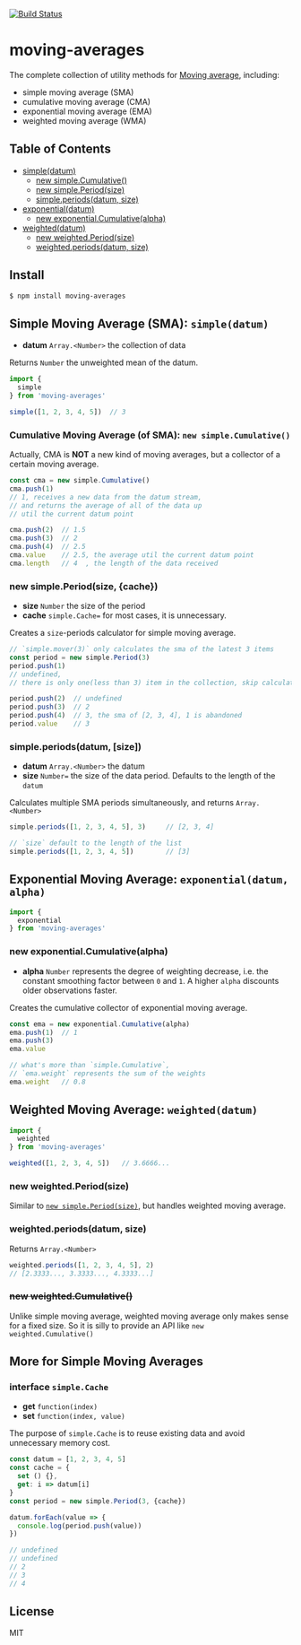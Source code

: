 [![Build Status](https://travis-ci.org/kaelzhang/moving-averages.svg?branch=master)](https://travis-ci.org/kaelzhang/moving-averages)
<!-- optional npm version
[![NPM version](https://badge.fury.io/js/moving-averages.svg)](http://badge.fury.io/js/moving-averages)
-->
<!-- optional npm downloads
[![npm module downloads per month](http://img.shields.io/npm/dm/moving-averages.svg)](https://www.npmjs.org/package/moving-averages)
-->
<!-- optional dependency status
[![Dependency Status](https://david-dm.org/kaelzhang/moving-averages.svg)](https://david-dm.org/kaelzhang/moving-averages)
-->

# moving-averages

The complete collection of utility methods for [Moving average](https://en.wikipedia.org/wiki/Moving_average), including:

- simple moving average (SMA)
- cumulative moving average (CMA)
- exponential moving average (EMA)
- weighted moving average (WMA)

## Table of Contents

- [simple(datum)](#simple-moving-average-sma-simpledatum)
  - [new simple.Cumulative()](#cumulative-moving-average-of-sma-new-simplecumulative)
  - [new simple.Period(size)](#new-simpleperiodsize-cache)
  - [simple.periods(datum, size)](#simpleperiodsdatum-size)
- [exponential(datum)](#exponential-moving-average-exponentialdatum-alpha)
  - [new exponential.Cumulative(alpha)](#new-exponentialcumulativealpha)
- [weighted(datum)](#weighted-moving-average-weighteddatum)
  - [new weighted.Period(size)](#new-weightedperiodsize)
  - [weighted.periods(datum, size)](#weightedperiodsdatum-size)

## Install

```sh
$ npm install moving-averages
```

## Simple Moving Average (SMA): `simple(datum)`

- **datum** `Array.<Number>` the collection of data

Returns `Number` the unweighted mean of the datum.

```js
import {
  simple
} from 'moving-averages'

simple([1, 2, 3, 4, 5])  // 3
```

### Cumulative Moving Average (of SMA): `new simple.Cumulative()`

Actually, CMA is **NOT** a new kind of moving averages, but a collector of a certain moving average.

```js
const cma = new simple.Cumulative()
cma.push(1)
// 1, receives a new data from the datum stream,
// and returns the average of all of the data up
// util the current datum point

cma.push(2)  // 1.5
cma.push(3)  // 2
cma.push(4)  // 2.5
cma.value    // 2.5, the average util the current datum point
cma.length   // 4  , the length of the data received
```

### new simple.Period(size, {cache})

- **size** `Number` the size of the period
- **cache** `simple.Cache=` for most cases, it is unnecessary.

Creates a `size`-periods calculator for simple moving average.

```js
// `simple.mover(3)` only calculates the sma of the latest 3 items
const period = new simple.Period(3)
period.push(1)  
// undefined,
// there is only one(less than 3) item in the collection, skip calculating

period.push(2)  // undefined
period.push(3)  // 2
period.push(4)  // 3, the sma of [2, 3, 4], 1 is abandoned
period.value    // 3
```

### simple.periods(datum, [size])

- **datum** `Array.<Number>` the datum
- **size** `Number=` the size of the data period. Defaults to the length of the `datum`

Calculates multiple SMA periods simultaneously, and returns `Array.<Number>`

```js
simple.periods([1, 2, 3, 4, 5], 3)     // [2, 3, 4]

// `size` default to the length of the list
simple.periods([1, 2, 3, 4, 5])        // [3]
```

## Exponential Moving Average: `exponential(datum, alpha)`

```js
import {
  exponential
} from 'moving-averages'
```

### new exponential.Cumulative(alpha)

- **alpha** `Number` represents the degree of weighting decrease, i.e. the constant smoothing factor between `0` and `1`. A higher `alpha` discounts older observations faster.

Creates the cumulative collector of exponential moving average.

```js
const ema = new exponential.Cumulative(alpha)
ema.push(1)  // 1
ema.push(3)
ema.value

// what's more than `simple.Cumulative`,
// `ema.weight` represents the sum of the weights
ema.weight   // 0.8
```

## Weighted Moving Average: `weighted(datum)`

```js
import {
  weighted
} from 'moving-averages'

weighted([1, 2, 3, 4, 5])   // 3.6666...
```

### new weighted.Period(size)

Similar to [`new simple.Period(size)`](#simpleperiodsdatum-size), but handles weighted moving average.

### weighted.periods(datum, size)

Returns `Array.<Number>`

```js
weighted.periods([1, 2, 3, 4, 5], 2)  
// [2.3333..., 3.3333..., 4.3333...]
```

### ~~new weighted.Cumulative()~~

Unlike simple moving average, weighted moving average only makes sense for a fixed size. So it is silly to provide an API like `new weighted.Cumulative()`

## More for Simple Moving Averages

### interface `simple.Cache`

- **get** `function(index)`
- **set** `function(index, value)`

The purpose of `simple.Cache` is to reuse existing data and avoid unnecessary memory cost.

```js
const datum = [1, 2, 3, 4, 5]
const cache = {
  set () {},
  get: i => datum[i]
}
const period = new simple.Period(3, {cache})

datum.forEach(value => {
  console.log(period.push(value))
})

// undefined
// undefined
// 2
// 3
// 4
```

## License

MIT
